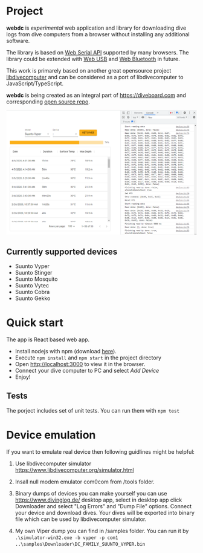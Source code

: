 # Project

**webdc** is *experimental* web application and library for downloading dive logs from dive computers from a browser without installing any additional software.

The library is based on [Web Serial API](https://developer.mozilla.org/en-US/docs/Web/API/Web_Serial_API) supported by many browsers. The library could be extended with [Web USB](https://developer.mozilla.org/en-US/docs/Web/API/USB) and [Web Bluetooth](https://developer.mozilla.org/en-US/docs/Web/API/Web_Bluetooth_API) in future.

This work is primarely based on another great opensource project [libdivecomputer](https://www.libdivecomputer.org/) and can be considered as a port of libdivecomputer to JavaScript/TypeScript.

**webdc** is being created as an integral part of https://diveboard.com and corresponding [open source repo](https://github.com/Diveboard/diveboard-web/).


![Screenshot](/doc/images/Screenshot_1.png "Screenshot")


## Currently supported devices
- Suunto Vyper
- Suunto Stinger
- Suunto Mosquito
- Suunto Vytec
- Suunto Cobra
- Suunto Gekko

# Quick start

The app is React based web app.

- Install nodejs with npm (download [here](https://nodejs.org/en/download/)).
- Execute `npm install` and `npm start` in the project directory
- Open [http://localhost:3000](http://localhost:3000) to view it in the browser.
- Connect your dive computer to PC and select *Add Device*
- Enjoy!

## Tests
The porject includes set of unit tests. You can run them with `npm test`

# Device emulation
If you want to emulate real device then following guidlines might be helpful:

1. Use libdivecomputer simulator https://www.libdivecomputer.org/simulator.html

2. Insall null modem emulator com0com from /tools folder.

3. Binary dumps of devices you can make yourself you can use https://www.divinglog.de/ desktop app, select in desktop app click Downloader and select "Log Errors" and "Dump File" options. Connect your device and download dives. Your dives will be exported into binary file which can be used by libdivecomputer simulator. 

4. My own Viper dump you can find in /samples folder.
You can run it by `.\simulator-win32.exe -b vyper -p com1 ..\samples\Downloader\DC_FAMILY_SUUNTO_VYPER.bin`